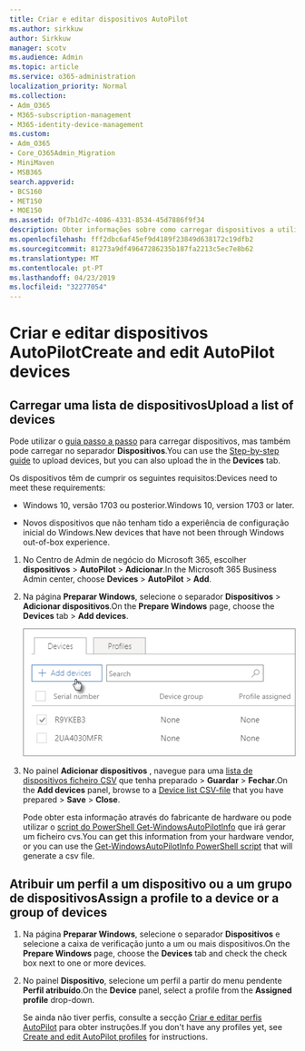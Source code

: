 ```yaml
---
title: Criar e editar dispositivos AutoPilot
ms.author: sirkkuw
author: Sirkkuw
manager: scotv
ms.audience: Admin
ms.topic: article
ms.service: o365-administration
localization_priority: Normal
ms.collection:
- Adm_O365
- M365-subscription-management
- M365-identity-device-management
ms.custom:
- Adm_O365
- Core_O365Admin_Migration
- MiniMaven
- MSB365
search.appverid:
- BCS160
- MET150
- MOE150
ms.assetid: 0f7b1d7c-4086-4331-8534-45d7886f9f34
description: Obter informações sobre como carregar dispositivos a utilizar o piloto automático no Microsoft 365 Business. Pode atribuir um perfil para um dispositivo ou um grupo de dispositivos.
ms.openlocfilehash: fff2dbc6af45ef9d4189f23849d638172c19dfb2
ms.sourcegitcommit: 81273a9df49647286235b187fa2213c5ec7e8b62
ms.translationtype: MT
ms.contentlocale: pt-PT
ms.lasthandoff: 04/23/2019
ms.locfileid: "32277054"
---
```

# <a name="create-and-edit-autopilot-devices"></a><span data-ttu-id="fa32d-104">Criar e editar dispositivos AutoPilot</span><span class="sxs-lookup"><span data-stu-id="fa32d-104">Create and edit AutoPilot devices</span></span>

## <a name="upload-a-list-of-devices"></a><span data-ttu-id="fa32d-105">Carregar uma lista de dispositivos</span><span class="sxs-lookup"><span data-stu-id="fa32d-105">Upload a list of devices</span></span>

<span data-ttu-id="fa32d-106">Pode utilizar o [guia passo a passo](add-autopilot-devices-and-profile.md) para carregar dispositivos, mas também pode carregar no separador **Dispositivos**.</span><span class="sxs-lookup"><span data-stu-id="fa32d-106">You can use the [Step-by-step guide](add-autopilot-devices-and-profile.md) to upload devices, but you can also upload the in the **Devices** tab.</span></span> 
  
<span data-ttu-id="fa32d-107">Os dispositivos têm de cumprir os seguintes requisitos:</span><span class="sxs-lookup"><span data-stu-id="fa32d-107">Devices need to meet these requirements:</span></span>
  
- <span data-ttu-id="fa32d-108">Windows 10, versão 1703 ou posterior.</span><span class="sxs-lookup"><span data-stu-id="fa32d-108">Windows 10, version 1703 or later.</span></span>
    
- <span data-ttu-id="fa32d-109">Novos dispositivos que não tenham tido a experiência de configuração inicial do Windows.</span><span class="sxs-lookup"><span data-stu-id="fa32d-109">New devices that have not been through Windows out-of-box experience.</span></span>

1. <span data-ttu-id="fa32d-110">No Centro de Admin de negócio do Microsoft 365, escolher **dispositivos** \> **AutoPilot** \> **Adicionar**.</span><span class="sxs-lookup"><span data-stu-id="fa32d-110">In the Microsoft 365 Business Admin center, choose **Devices** \> **AutoPilot** \> **Add**.</span></span>
  
2. <span data-ttu-id="fa32d-111">Na página **Preparar Windows**, selecione o separador **Dispositivos** \> **Adicionar dispositivos**.</span><span class="sxs-lookup"><span data-stu-id="fa32d-111">On the **Prepare Windows** page, choose the **Devices** tab \> **Add devices**.</span></span>
    
    ![In the Devices tab, choose Add devices.](media/6ba81e22-c873-40ad-8a72-ce64d15ea6ba.png)
  
3. <span data-ttu-id="fa32d-113">No painel **Adicionar dispositivos** , navegue para uma [lista de dispositivos ficheiro CSV](https://support.office.com/article/932e3676-2491-49f0-9177-d893d2f5276e) que tenha preparado \> **Guardar** \> **Fechar**.</span><span class="sxs-lookup"><span data-stu-id="fa32d-113">On the **Add devices** panel, browse to a [Device list CSV-file](https://support.office.com/article/932e3676-2491-49f0-9177-d893d2f5276e) that you have prepared \> **Save** \> **Close**.</span></span>
    
    <span data-ttu-id="fa32d-114">Pode obter esta informação através do fabricante de hardware ou pode utilizar o [script do PowerShell Get-WindowsAutoPilotInfo](https://www.powershellgallery.com/packages/Get-WindowsAutoPilotInfo) que irá gerar um ficheiro cvs.</span><span class="sxs-lookup"><span data-stu-id="fa32d-114">You can get this information from your hardware vendor, or you can use the [Get-WindowsAutoPilotInfo PowerShell script](https://www.powershellgallery.com/packages/Get-WindowsAutoPilotInfo) that will generate a csv file.</span></span> 
    
## <a name="assign-a-profile-to-a-device-or-a-group-of-devices"></a><span data-ttu-id="fa32d-115">Atribuir um perfil a um dispositivo ou a um grupo de dispositivos</span><span class="sxs-lookup"><span data-stu-id="fa32d-115">Assign a profile to a device or a group of devices</span></span>

1. <span data-ttu-id="fa32d-116">Na página **Preparar Windows**, selecione o separador **Dispositivos** e selecione a caixa de verificação junto a um ou mais dispositivos.</span><span class="sxs-lookup"><span data-stu-id="fa32d-116">On the **Prepare Windows** page, choose the **Devices** tab and check the check box next to one or more devices.</span></span> 
    
2. <span data-ttu-id="fa32d-117">No painel **Dispositivo**, selecione um perfil a partir do menu pendente **Perfil atribuído**.</span><span class="sxs-lookup"><span data-stu-id="fa32d-117">On the **Device** panel, select a profile from the **Assigned profile** drop-down.</span></span> 
    
    <span data-ttu-id="fa32d-118">Se ainda não tiver perfis, consulte a secção [Criar e editar perfis AutoPilot](create-and-edit-autopilot-profiles.md) para obter instruções.</span><span class="sxs-lookup"><span data-stu-id="fa32d-118">If you don't have any profiles yet, see [Create and edit AutoPilot profiles](create-and-edit-autopilot-profiles.md) for instructions.</span></span> 
    
